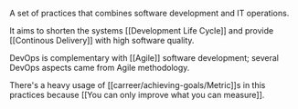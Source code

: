  A set of practices that combines software development and IT operations.
 
 It aims to shorten the systems [[Development Life Cycle]] and provide [[Continous Delivery]] with high software quality.
 
 DevOps is complementary with [[Agile]] software development; several DevOps aspects came from Agile methodology.
 
There's a heavy usage of [[carreer/achieving-goals/Metric]]s in this practices because [[You can only improve what you can measure]].